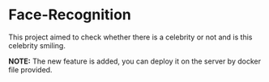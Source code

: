 # Face-Recognition

This project aimed to check whether there is a celebrity or not and is this celebrity smiling.

**NOTE:** The new feature is added, you can deploy it on the server by docker file provided.
